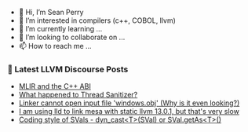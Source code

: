 - 👋 Hi, I’m Sean Perry
- 👀 I’m interested in compilers (c++, COBOL, llvm)
- 🌱 I’m currently learning ...
- 💞️ I’m looking to collaborate on ...
- 📫 How to reach me ...

<!---
s66perry/s66perry is a ✨ special ✨ repository because its `README.md` (this file) appears on your GitHub profile.
You can click the Preview link to take a look at your changes.
--->
### 📕 Latest LLVM Discourse Posts

<!-- DISCOURSE-LLVM:START -->
- [MLIR and the C++ ABI](https://discourse.llvm.org/t/mlir-and-the-c-abi/62578#post_9)
- [What happened to Thread Sanitizer?](https://discourse.llvm.org/t/what-happened-to-thread-sanitizer/62433#post_6)
- [Linker cannot open input file &#39;windows.obj&#39; &lpar;Why is it even looking?&rpar;](https://discourse.llvm.org/t/linker-cannot-open-input-file-windows-obj-why-is-it-even-looking/62610#post_2)
- [I am using lld to link mesa with static llvm 13.0.1, but that&#39;s very slow](https://discourse.llvm.org/t/i-am-using-lld-to-link-mesa-with-static-llvm-13-0-1-but-thats-very-slow/62606#post_3)
- [Coding style of SVals - dyn_cast&lt;T&gt;&lpar;SVal&rpar; or SVal.getAs&lt;T&gt;&lpar;&rpar;](https://discourse.llvm.org/t/coding-style-of-svals-dyn-cast-t-sval-or-sval-getas-t/62602#post_2)
<!-- DISCOURSE-LLVM:END -->
